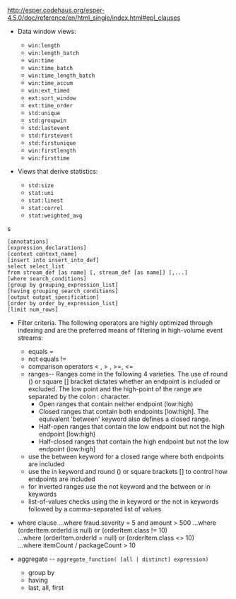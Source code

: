 http://esper.codehaus.org/esper-4.5.0/doc/reference/en/html_single/index.html#epl_clauses

* Data window views: 
  - `win:length`
  - `win:length_batch`
  - `win:time`
  - `win:time_batch`
  - `win:time_length_batch`
  - `win:time_accum`
  - `win:ext_timed`
  - `ext:sort_window`
  - `ext:time_order`
  - `std:unique`
  - `std:groupwin`
  - `std:lastevent`
  - `std:firstevent`
  - `std:firstunique`
  - `win:firstlength`
  - `win:firsttime`

* Views that derive statistics: 
  - `std:size`
  - `stat:uni`
  - `stat:linest`
  - `stat:correl`
  - `stat:weighted_avg`
  
  
s

    [annotations]
    [expression_declarations]
    [context context_name]
    [insert into insert_into_def]
    select select_list
    from stream_def [as name] [, stream_def [as name]] [,...]
    [where search_conditions]
    [group by grouping_expression_list]
    [having grouping_search_conditions]
    [output output_specification]
    [order by order_by_expression_list]
    [limit num_rows]



* Filter criteria. The following operators are highly optimized through indexing and are the preferred means of filtering in high-volume event streams:
  - equals =
  - not equals !=
  - comparison operators < , > , >=, <=
  - ranges-- Ranges come in the following 4 varieties. The use of round () or square [] bracket dictates whether an endpoint is included or excluded. The low point and the high-point of the range are separated by the colon : character.
    - Open ranges that contain neither endpoint (low:high)
    - Closed ranges that contain both endpoints [low:high]. The equivalent 'between' keyword also defines a closed range.
    - Half-open ranges that contain the low endpoint but not the high endpoint [low:high)
    - Half-closed ranges that contain the high endpoint but not the low endpoint (low:high]
  - use the between keyword for a closed range where both endpoints are included
  - use the in keyword and round () or square brackets [] to control how endpoints are included
  - for inverted ranges use the not keyword and the between or in keywords
  - list-of-values checks using the in keyword or the not in keywords followed by a comma-separated list of values




* where clause
    ...where fraud.severity = 5 and amount > 500
    ...where (orderItem.orderId is null) or (orderItem.class != 10)		 
    ...where (orderItem.orderId = null) or (orderItem.class <> 10)		 
    ...where itemCount / packageCount > 10	

* aggregate -- `aggregate_function( [all | distinct] expression)`
  - group by
  - having
  - last, all, first
